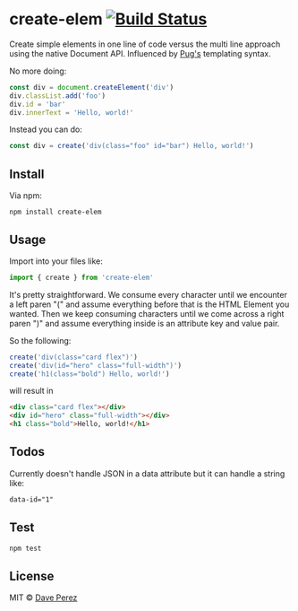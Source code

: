 # create-elem [![Build Status](https://travis-ci.org/dvprz/create-elem.svg?branch=master)](https://travis-ci.org/dvprz/create-elem)

Create simple elements in one line of code versus the multi line approach using the native Document API. Influenced by [Pug's](https://pugjs.org/api/getting-started.html) templating syntax.

No more doing:
```js
const div = document.createElement('div')
div.classList.add('foo')
div.id = 'bar'
div.innerText = 'Hello, world!'
```
Instead you can do:
```js
const div = create('div(class="foo" id="bar") Hello, world!')
```

## Install

Via npm:

```
npm install create-elem
```

## Usage
Import into your files like:

```js
import { create } from 'create-elem'
```

It's pretty straightforward. We consume every character until we encounter a left paren "(" and assume everything before that is the HTML Element you wanted. Then we keep consuming characters until we come across a right paren ")" and assume everything inside is an attribute key and value pair. 

So the following:

```js
create('div(class="card flex")')
create('div(id="hero" class="full-width")')
create('h1(class="bold") Hello, world!')
```
will result in
```html
<div class="card flex"></div>
<div id="hero" class="full-width"></div>
<h1 class="bold">Hello, world!</h1>
```

## Todos
Currently doesn't handle JSON in a data attribute but it can handle a string like:
```html
data-id="1"
```

## Test

```js
npm test
```

## License

MIT © [Dave Perez](https://daveperez.io)